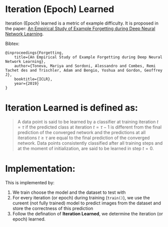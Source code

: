 # Iteration (Epoch) Learned
Iteration (Epoch) learned is a metric of example difficulty.
It is proposed in the paper: [An Empirical Study of Example Forgetting during Deep Neural Network Learning](https://arxiv.org/abs/1812.05159).

Bibtex: 
```
@inproceedings{Forgetting,
    title={An Empirical Study of Example Forgetting during Deep Neural Network Learning},
    author={Toneva, Mariya and Sordoni, Alessandro and Combes, Remi Tachet des and Trischler, Adam and Bengio, Yoshua and Gordon, Geoffrey J},
    booktitle={ICLR},
    year={2019}
}
```
# **Iteration Learned** is defined as: 

> A data point is said to be learned by a classifier at training iteration $t = \tau$ if the predicted
class at iteration $t = \tau − 1$ is different from the final prediction of the converged network and the
predictions at all iterations $t ≥ \tau$ are equal to the final prediction of the converged network. Data
points consistently classified after all training steps and at the moment of initialization, are said to be
learned in step $t = 0$.

# Implementation:

This is implemented by: 

1. We train choose the model and the dataset to test with
2. For every iteration (or epoch) during training (`train()`), we use the cureent (not fully trained) model to predict images from the dataset and store the correctness of this prediction
3. Follow the defination of **Iteration Learned**, we determine the iteration (or epoch) learned.
